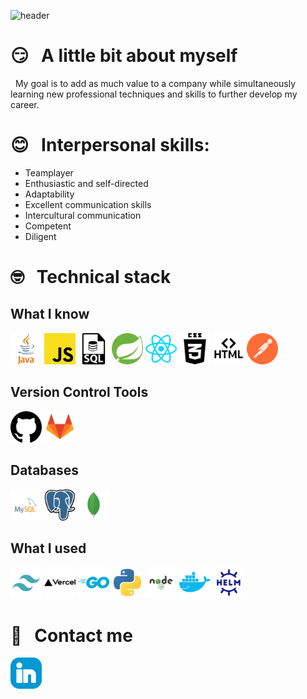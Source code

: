 ![header](https://capsule-render.vercel.app/api?type=waving&color=gradient&height=150&section=header&text=Ligay%20Aleksandra%20✨&fontAlign=67&fontAlignY=70&fontSize=60&animation=twinkling)

# 😏 &nbsp; A little bit about myself

&nbsp; My goal is to add as much value to a company while simultaneously learning new professional techniques and skills to further develop my career.


# 😊 &nbsp; Interpersonal skills:

- Teamplayer
- Enthusiastic and self-directed
- Adaptability
- Excellent communication skills
- Intercultural communication
- Competent
- Diligent


# 🤓 &nbsp; Technical stack

## What I know
<div>
    <img src="./assets/java.svg" alt="Java" width="50" height="50"/>
    <img src="./assets/js.svg" alt="JS" width="50" height="50"/>
    <img src="./assets/sql.svg" alt="SQL" width="50" height="50"/>
    <img src="./assets/spring.svg" alt="Spring" width="50" height="50"/>
    <img src="./assets/react.svg" alt="React" width="50" height="50"/>
    <img src="./assets/css3.svg" alt="CSS" width="50" height="50"/>
    <img src="./assets/html.svg" alt="HTML" width="50" height="50"/>
    <img src="./assets/postman.svg" alt="Postman" width="50" height="50"/>
</div>


## Version Control Tools
<div>
    <img src="./assets/github.svg" alt="Github" width="50" height="50"/>
    <img src="./assets/gitlab.svg" alt="Gitlab" width="50" height="50"/>
</div>

## Databases
<div>
    <img src="./assets/mysql.svg" alt="MySql" width="50" height="50"/>
    <img src="assets/postgresql.svg" alt="Postgres" width="50" height="50"/>
    <img src="./assets/mongo.svg" alt="Mongo" width="50" height="50"/>
</div>

##  What I used
<div>
    <img src="./assets/tailwind.svg" alt="Tailwind" width="50" height="50"/>
    <img src="./assets/vercel.svg" alt="Vercel" width="50" height="50"/>
    <img src="./assets/go.svg" alt="GO" width="50" height="50"/>
    <img src="./assets/python.svg" alt="Python" width="50" height="50"/>
    <img src="./assets/node-js.svg" alt="NodeJS" width="50" height="50"/>
    <img src="./assets/docker.svg" alt="Docker" width="50" height="50"/>
    <img src="./assets/helm.svg" alt="Helm" width="50" height="50"/>
</div>


# 🫡 &nbsp; Contact me

<a href="www.linkedin.com/in/aleksandra-ligay-349775292">
    <img src="./assets/linkedin.svg" alt="LinkedIn" width="50" height="50"/>
</a>